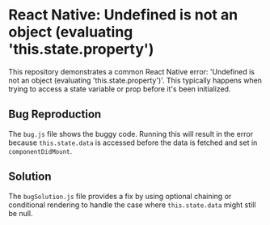 # React Native: Undefined is not an object (evaluating 'this.state.property')

This repository demonstrates a common React Native error: 'Undefined is not an object (evaluating 'this.state.property')'. This typically happens when trying to access a state variable or prop before it's been initialized.

## Bug Reproduction

The `bug.js` file shows the buggy code.  Running this will result in the error because `this.state.data` is accessed before the data is fetched and set in `componentDidMount`. 

## Solution

The `bugSolution.js` file provides a fix by using optional chaining or conditional rendering to handle the case where `this.state.data` might still be null.